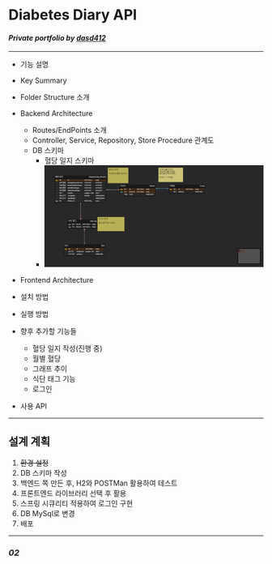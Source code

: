 # __Diabetes Diary API__
#### _Private portfolio by <u>dasd412</u>_

---

+ 기능 설명

+ Key Summary

+ Folder Structure 소개

+ Backend Architecture

  + Routes/EndPoints 소개
  + Controller, Service, Repository, Store Procedure 관계도
  + DB 스키마
    + 혈당 일지 스키마
     + ![이미지](https://github.com/dasd412/DiabetesDiaryAPI/blob/tempModel/YRTntsoetNdPhGQDd.png?raw=true)

    

+ Frontend Architecture

+ 설치 방법

+ 실행 방법 

+ 향후 추가할 기능들
  + 혈당 일지 작성(진행 중)
  + 월별 혈당 
  + 그래프 추이
  + 식단 태그 기능
  + 로그인 
  
 + 사용 API
   
---
## __설계 계획__ 

1. ~~환경 설정~~
2. DB 스키마 작성
3. 백엔드 쪽 만든 후, H2와 POSTMan 활용하여 테스트
4. 프론트엔드 라이브러리 선택 후 활용
5. 스프링 시큐리티 적용하여 로그인 구현
6. DB MySql로 변경
7. 배포 

---
### _02_ ###